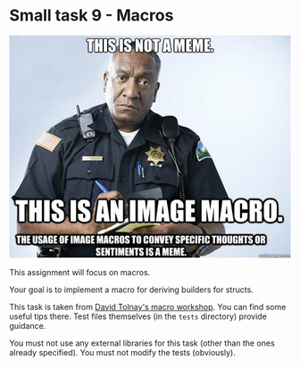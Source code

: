 # Small task 9 - Macros

![](meme.jpg)

This assignment will focus on macros.

Your goal is to implement a macro for deriving builders for structs.

This task is taken from [David Tolnay's macro workshop](https://github.com/dtolnay/proc-macro-workshop#derive-macro-derivebuilder).
You can find some useful tips there. Test files themselves (in the `tests` directory) provide guidance.

You must not use any external libraries for this task (other than the ones already specified).
You must not modify the tests (obviously).

